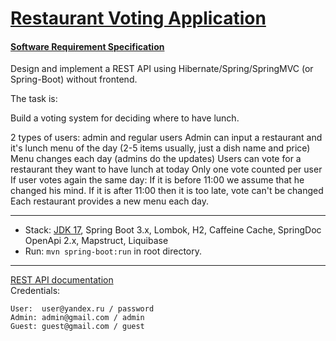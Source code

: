 [Restaurant Voting Application](https://github.com/stadnikov/restaurant-voting)
===============================

#### <u>Software Requirement Specification</u>

Design and implement a REST API using Hibernate/Spring/SpringMVC (or Spring-Boot) without frontend.

The task is:

Build a voting system for deciding where to have lunch.

2 types of users: admin and regular users
Admin can input a restaurant and it's lunch menu of the day (2-5 items usually, just a dish name and price)
Menu changes each day (admins do the updates)
Users can vote for a restaurant they want to have lunch at today
Only one vote counted per user
If user votes again the same day:
If it is before 11:00 we assume that he changed his mind.
If it is after 11:00 then it is too late, vote can't be changed
Each restaurant provides a new menu each day.

-------------------------------------------------------------
- Stack: [JDK 17](http://jdk.java.net/17/), Spring Boot 3.x, Lombok, H2, Caffeine Cache, SpringDoc OpenApi 2.x, Mapstruct, Liquibase 
- Run: `mvn spring-boot:run` in root directory.
-----------------------------------------------------
[REST API documentation](http://localhost:8080/)  
Credentials:

```
User:  user@yandex.ru / password
Admin: admin@gmail.com / admin
Guest: guest@gmail.com / guest
```
